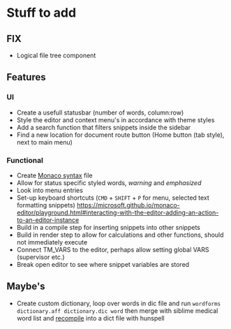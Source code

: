 # Stuff to add

## FIX

* Logical file tree component

## Features

### UI

* Create a usefull statusbar (number of words, column:row)
* Style the editor and context menu's in accordance with theme styles
* Add a search function that filters snippets inside the sidebar
* Find a new location for document route button (Home button (tab style), next to main menu)

### Functional

* Create [Monaco syntax](https://microsoft.github.io/monaco-editor/monarch.html) file
* Allow for status specific styled words, _warning_ and _emphasized_
* Look into menu entries
* Set-up keyboard shortcuts (`CMD` + `SHIFT` + `P` for menu, selected text formatting snippets) https://microsoft.github.io/monaco-editor/playground.html#interacting-with-the-editor-adding-an-action-to-an-editor-instance
* Build in a compile step for inserting snippets into other snippets
* Build in render step to allow for calculations and other functions, should not immediately execute
* Connect TM_VARS to the editor, perhaps allow setting global VARS (supervisor etc.)
* Break open editor to see where snippet variables are stored

## Maybe's

* Create custom dictionary, loop over words in dic file and run `wordforms dictionary.aff dictionary.dic word` then merge with siblime medical word list and [recompile](http://www.suares.com/index.php?page_id=25&news_id=233) into a dict file with hunspell
